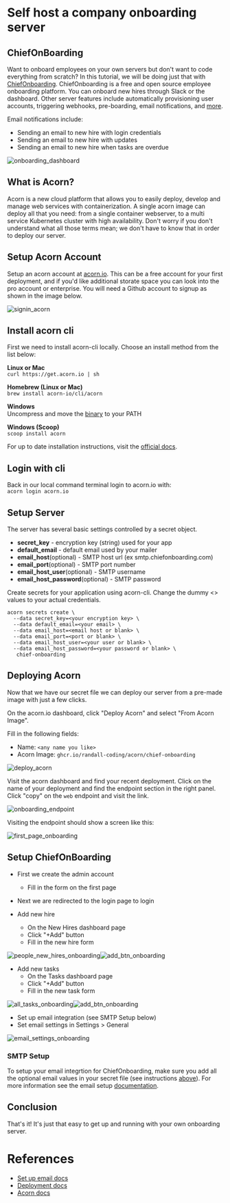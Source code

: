 # Self host a company onboarding server

## ChiefOnBoarding
Want to onboard employees on your own servers but don't want to code everything from scratch?  In this tutorial, we will be doing just that with [ChiefOnboarding](https://chiefonboarding.com).  ChiefOnboarding is a free and open source employee onboarding platform. You can onboard new hires through Slack or the dashboard.  Other server features include automatically provisioning user accounts, triggering webhooks, pre-boarding, email notifications, and [more](https://github.com/chiefonboarding/ChiefOnboarding#features).

Email notifications include: 
  - Sending an email to new hire with login credentials
  - Sending an email to new hire with updates
  - Sending an email to new hire when tasks are overdue

![onboarding_dashboard](https://github.com/randall-coding/ChiefOnboarding/assets/39175191/187dba13-b641-4cfd-9440-fd56944de9be)

## What is Acorn? 
Acorn is a new cloud platform that allows you to easily deploy, develop and manage web services with containerization.  A single acorn image can deploy all that you need: from a single container webserver, to a multi service Kubernetes cluster with high availability.  Don't worry if you don't understand what all those terms mean; we don't have to know that in order to deploy our server.

## Setup Acorn Account
Setup an acorn account at [acorn.io](https://acorn.io).  This can be a free account for your first deployment, and if you'd like additional storate space you can look into the pro account or enterprise.  You will need a Github account to signup as shown in the image below.

![signin_acorn](https://github.com/randall-coding/opensupports-docker/assets/39175191/d46815fb-d2d5-42cd-b93d-41ca541a63bd)

## Install acorn cli 
First we need to install acorn-cli locally.  Choose an install method from the list below:

**Linux or Mac** <br>
`curl https://get.acorn.io | sh`

**Homebrew (Linux or Mac)** <br>
`brew install acorn-io/cli/acorn`

**Windows** <br> 
Uncompress and move the [binary](https://cdn.acrn.io/cli/default_windows_amd64_v1/acorn.exe) to your PATH

**Windows (Scoop)** <br>
`scoop install acorn`

For up to date installation instructions, visit the [official docs](https://runtime-docs.acorn.io/installation/installing).

## Login with cli
Back in our local command terminal login to acorn.io with: <br>
`acorn login acorn.io` 

## Setup Server
The server has several basic settings controlled by a secret object.  
 * **secret_key** - encryption key (string) used for your app
 * **default_email** - default email used by your mailer
 * **email_host**(optional) - SMTP host url (ex smtp.chiefonboarding.com) 
 * **email_port**(optional) - SMTP port number 
 * **email_host_user**(optional) - SMTP username 
 * **email_host_password**(optional) - SMTP password 

Create secrets for your application using acorn-cli.  Change the dummy <> values to your actual credentials.
```
acorn secrets create \
  --data secret_key=<your encryption key> \
  --data default_email=<your email> \
  --data email_host=<email host or blank> \
  --data email_port=<port or blank> \
  --data email_host_user=<your user or blank> \
  --data email_host_password=<your password or blank> \
   chief-onboarding
```

## Deploying Acorn
Now that we have our secret file we can deploy our server from a pre-made image with just a few clicks.

On the acorn.io dashboard, click "Deploy Acorn" and select "From Acorn Image".

Fill in the following fields:

- Name: `<any name you like>`
- Acorn Image: `ghcr.io/randall-coding/acorn/chief-onboarding`

![deploy_acorn](https://github.com/randall-coding/ChiefOnboarding/assets/39175191/822ad8ba-574a-4aea-86e3-33ab94a63d4d)

Visit the acorn dashboard and find your recent deployment.  Click on the name of your deployment and find the endpoint section in the right panel.  Click "copy" on the `web` endpoint and visit the link.

![onboarding_endpoint](https://github.com/randall-coding/ChiefOnboarding/assets/39175191/d073913d-a77f-4a48-9d9a-f89c8f80a129)

Visiting the endpoint should show a screen like this:

![first_page_onboarding](https://github.com/randall-coding/ChiefOnboarding/assets/39175191/53379149-8f8f-4ce0-873e-7e7e9a8d19d5)

## Setup ChiefOnBoarding
- First we create the admin account
  -  Fill in the form on the first page
- Next we are redirected to the login page to login
  
- Add new hire
  - On the New Hires dashboard page
  - Click "+Add" button
  - Fill in the new hire form

![people_new_hires_onboarding](https://github.com/randall-coding/ChiefOnboarding/assets/39175191/f6bc9094-e64a-4866-b06d-48422dbf0f81)![add_btn_onboarding](https://github.com/randall-coding/ChiefOnboarding/assets/39175191/b7ec4547-f039-40b8-922d-54d2c190fcbb)

- Add new tasks
  - On the Tasks dashboard page
  - Click "+Add" button
  - Fill in the new task form

![all_tasks_onboarding](https://github.com/randall-coding/ChiefOnboarding/assets/39175191/57c65820-0519-4d00-8547-ad1e4231a445)![add_btn_onboarding](https://github.com/randall-coding/ChiefOnboarding/assets/39175191/b7ec4547-f039-40b8-922d-54d2c190fcbb)

- Set up email integration (see SMTP Setup below)
- Set email settings in Settings > General

![email_settings_onboarding](https://github.com/randall-coding/ChiefOnboarding/assets/39175191/ec5d6b32-a555-4c71-9c83-6b92bea98e33)

### SMTP Setup
To setup your email integrtion for ChiefOnboarding, make sure you add all the optional email values in your secret file (see instructions [above](/tutorial.md#setup-server)).  For more information see the email setup [documentation](https://github.com/chiefonboarding/ChiefOnboarding/blob/master/docs/Deployment.md#email).

## Conclusion
That's it!  It's just that easy to get up and running with your own onboarding server.  

# References
* [Set up email docs](https://github.com/chiefonboarding/ChiefOnboarding/blob/master/docs/Deployment.md#email)
* [Deployment docs](https://github.com/chiefonboarding/ChiefOnboarding/blob/master/docs/Deployment.md)
* [Acorn docs](https://docs.acorn.io/)
